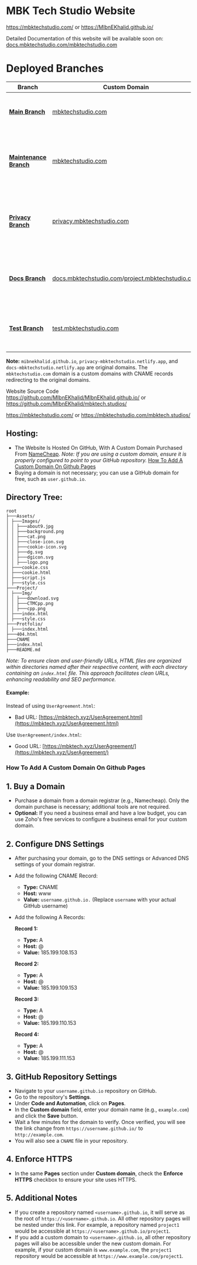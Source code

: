 # MBK Tech Studio Website

https://mbktechstudio.com/ or https://MIbnEKhalid.github.io/

Detailed Documentation of this website will be available soon on: [docs.mbktechstudio.com/mbktechstudio.com](https://docs.mbktechstudio.com/mbktechstudio.com)

# **Deployed Branches**

| **Branch**                                                                                  | **Custom Domain**          | **Primary Domain**                           | **Deployment**                                                                                           |
|---------------------------------------------------------------------------------------------|-----------------------------|-----------------------------------------|-----------------------------------------------------------------------------------------------------------|
| [**Main Branch**](https://github.com/MIbnEKhalid/MIbnEKhalid.github.io/tree/main)           | [mbktechstudio.com](https://mbktechstudio.com)         | [mibnekhalid.github.io](https://mibnekhalid.github.io)                   | Hosted using GitHub Pages. The main branch deploys the primary site.                                       |
| [**Maintenance Branch**](https://github.com/MIbnEKhalid/MIbnEKhalid.github.io/tree/Maintenance) | [mbktechstudio.com](https://mbktechstudio.com)         | [mibnekhalid.github.io](https://mibnekhalid.github.io)                 | Used for deploying a maintenance page on `mbktechstudio.com` during maintenance periods.                   |
| [**Privacy Branch**](https://github.com/MIbnEKhalid/MIbnEKhalid.github.io/tree/Privacy)     | [privacy.mbktechstudio.com](https://privacy.mbktechstudio.com) | [privacy-mbktechstudio.netlify.app](https://privacy-mbktechstudio.netlify.app)     | Hosted using Netlify. Linked to the Privacy branch, this deployment is for the privacy-related subdomain.  |
| [**Docs Branch**](https://github.com/MIbnEKhalid/MIbnEKhalid.github.io/tree/Docs)           | [docs.mbktechstudio.com](https://docs.mbktechstudio.com)/[project.mbktechstudio.com](https://project.mbktechstudio.com)    | [docs-mbktechstudio.netlify.app](https://docs-mbktechstudio.netlify.app)        | Hosted using Netlify. Linked to the Docs branch, this deployment is for the documentation subdomain.       |
| [**Test Branch**](https://github.com/MIbnEKhalid/MIbnEKhalid.github.io/tree/test)           | [test.mbktechstudio.com](https://test.mbktechstudio.com)    | [test-mbktechstudio.netlify.app](https://test-mbktechstudio.netlify.app)        | Hosted using Netlify. Linked to the test branch, this deployment is for the testing purpose.       |

**Note:** `mibnekhalid.github.io`, `privacy-mbktechstudio.netlify.app`, and `docs-mbktechstudio.netlify.app` are original domains. The `mbktechstudio.com` domain is a custom domains with CNAME records redirecting to the original domains.








Website Source Code 
https://github.com/MIbnEKhalid/MIbnEKhalid.github.io/ or https://github.com/MIbnEKhalid/mbktech.studios/

https://mbktechstudio.com/ or https://mbktechstudio.com/mbktech.studios/

## Hosting:
- The Website Is Hosted On GitHub, With A Custom Domain Purchased From [NameCheap](https://namecheap.com).
  *Note: If you are using a custom domain, ensure it is properly configured to point to your GitHub repository.* [How To Add A Custom Domain On Github Pages](#how-to-add-a-custom-domain-on-github-pages)
- Buying a domain is not necessary; you can use a GitHub domain for free, such as `user.github.io`.

## Directory Tree:

```
root
├───Assets/
│ ├───Images/
│ │ ├───about9.jpg
│ │ ├───background.png
│ │ ├───cat.png
│ │ ├───close-icon.svg
│ │ ├───cookie-icon.svg
│ │ ├───dg.svg
│ │ ├───dgicon.svg
│ │ ├───logo.png
│ ├───cookie.css
│ ├───cookie.html
│ ├───script.js
│ ├───style.css
├───Project/
│ ├───Img/
│ │ ├───download.svg
│ │ ├───CTMCpp.png
│ │ ├───cpp.png
│ ├───index.html
│ ├───style.css
├───Protfolio/
│ ├───index.html
├───404.html
├───CNAME
├───index.html
├───README.md
```

*Note: To ensure clean and user-friendly URLs, HTML files are organized within directories named after their respective content, with each directory containing an `index.html` file. This approach facilitates clean URLs, enhancing readability and SEO performance.*

#### Example:

Instead of using `UserAgreement.html`:
- Bad URL: [https://mbktech.xyz/UserAgreement.html](https://mbktech.xyz/UserAgreement.html)

Use `UserAgreement/index.html`:
  - Good URL: [https://mbktech.xyz/UserAgreement/](https://mbktech.xyz/UserAgreement/)

### How To Add A Custom Domain On Github Pages

## 1. Buy a Domain
- Purchase a domain from a domain registrar (e.g., Namecheap). Only the domain purchase is necessary; additional tools are not required.
- **Optional:** If you need a business email and have a low budget, you can use Zoho's free services to configure a business email for your custom domain.

## 2. Configure DNS Settings
- After purchasing your domain, go to the DNS settings or Advanced DNS settings of your domain registrar.

- Add the following CNAME Record:

    - **Type:** CNAME
    - **Host:** www
    - **Value:** `username.github.io.` (Replace `username` with your actual GitHub username)

- Add the following A Records:

    **Record 1:**
    - **Type:** A
    - **Host:** @
    - **Value:** 185.199.108.153

    **Record 2:**
    - **Type:** A
    - **Host:** @
    - **Value:** 185.199.109.153

    **Record 3:**
    - **Type:** A
    - **Host:** @
    - **Value:** 185.199.110.153

    **Record 4:**
    - **Type:** A
    - **Host:** @
    - **Value:** 185.199.111.153


## 3. GitHub Repository Settings
- Navigate to your `username.github.io` repository on GitHub.
- Go to the repository's **Settings**.
- Under **Code and Automation**, click on **Pages**.
- In the **Custom domain** field, enter your domain name (e.g., `example.com`) and click the **Save** button.
- Wait a few minutes for the domain to verify. Once verified, you will see the link change from `https://username.github.io/` to `http://example.com`.
- You will also see a `CNAME` file in your repository.

## 4. Enforce HTTPS
- In the same **Pages** section under **Custom domain**, check the **Enforce HTTPS** checkbox to ensure your site uses HTTPS.

## 5. Additional Notes
- If you create a repository named `<username>.github.io`, it will serve as the root of `https://<username>.github.io`. All other repository pages will be nested under this link. For example, a repository named `project1` would be accessible at `https://<username>.github.io/project1`.
- If you add a custom domain to `<username>.github.io`, all other repository pages will also be accessible under the new custom domain. For example, if your custom domain is `www.example.com`, the `project1` repository would be accessible at `https://www.example.com/project1`.
